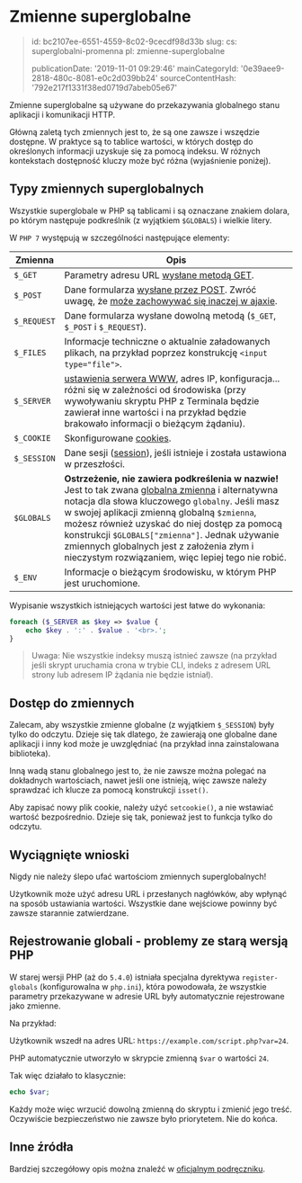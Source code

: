 Zmienne superglobalne
=====================

> id: bc2107ee-6551-4559-8c02-9cecdf98d33b
> slug:
> 	cs: superglobalni-promenna
> 	pl: zmienne-superglobalne
> 
> publicationDate: '2019-11-01 09:29:46'
> mainCategoryId: '0e39aee9-2818-480c-8081-e0c2d039bb24'
> sourceContentHash: '792e217f1331f38ed0719d7abeb05e67'

Zmienne superglobalne są używane do przekazywania globalnego stanu aplikacji i komunikacji HTTP.

Główną zaletą tych zmiennych jest to, że są one zawsze i wszędzie dostępne. W praktyce są to tablice wartości, w których dostęp do określonych informacji uzyskuje się za pomocą indeksu. W różnych kontekstach dostępność kluczy może być różna (wyjaśnienie poniżej).

Typy zmiennych superglobalnych
--------------------------------

Wszystkie superglobale w PHP są tablicami i są oznaczane znakiem dolara, po którym następuje podkreślnik (z wyjątkiem `$GLOBALS`) i wielkie litery.

W `PHP 7` występują w szczególności następujące elementy:

| Zmienna | Opis |
|-------------|-------|
| `$_GET` | Parametry adresu URL <a href="/metody-odesilani-dat">wysłane metodą GET</a>.
| `$_POST` | Dane formularza <a href="/methods-odesilani-dat">wysłane przez POST</a>. Zwróć uwagę, że <a href="/ajax-post">może zachowywać się inaczej w ajaxie</a>.
| `$_REQUEST` | Dane formularza wysłane dowolną metodą (`$_GET`, `$_POST` i `$_REQUEST`).
| `$_FILES` | Informacje techniczne o aktualnie załadowanych plikach, na przykład poprzez konstrukcję `<input type="file">`.
| `$_SERVER` | <a href="/info">ustawienia serwera WWW</a>, adres IP, konfiguracja... różni się w zależności od środowiska (przy wywoływaniu skryptu PHP z Terminala będzie zawierał inne wartości i na przykład będzie brakowało informacji o bieżącym żądaniu).
| `$_COOKIE` | Skonfigurowane <a href="/cookies">cookies</a>.
| `$_SESSION` | Dane sesji (<a href="/sessions">session</a>), jeśli istnieje i została ustawiona w przeszłości.
| `$GLOBALS` | **Ostrzeżenie, nie zawiera podkreślenia w nazwie!** Jest to tak zwana <a href="global-variable">globalna zmienna</a> i alternatywna notacja dla słowa kluczowego `globalny`. Jeśli masz w swojej aplikacji zmienną globalną `$zmienna`, możesz również uzyskać do niej dostęp za pomocą konstrukcji `$GLOBALS["zmienna"]`. Jednak używanie zmiennych globalnych jest z założenia złym i nieczystym rozwiązaniem, więc lepiej tego nie robić.
| `$_ENV` | Informacje o bieżącym środowisku, w którym PHP jest uruchomione.

Wypisanie wszystkich istniejących wartości jest łatwe do wykonania:

```php
foreach ($_SERVER as $key => $value {
	echo $key . ':' . $value . '<br>.';
}
```

> Uwaga: Nie wszystkie indeksy muszą istnieć zawsze (na przykład jeśli skrypt uruchamia crona w trybie CLI, indeks z adresem URL strony lub adresem IP żądania nie będzie istniał).

Dostęp do zmiennych
-------------------

Zalecam, aby wszystkie zmienne globalne (z wyjątkiem `$_SESSION`) były tylko do odczytu. Dzieje się tak dlatego, że zawierają one globalne dane aplikacji i inny kod może je uwzględniać (na przykład inna zainstalowana biblioteka).

Inną wadą stanu globalnego jest to, że nie zawsze można polegać na dokładnych wartościach, nawet jeśli one istnieją, więc zawsze należy sprawdzać ich klucze za pomocą konstrukcji `isset()`.

Aby zapisać nowy plik cookie, należy użyć `setcookie()`, a nie wstawiać wartość bezpośrednio. Dzieje się tak, ponieważ jest to funkcja tylko do odczytu.

Wyciągnięte wnioski
-------

Nigdy nie należy ślepo ufać wartościom zmiennych superglobalnych!

Użytkownik może użyć adresu URL i przesłanych nagłówków, aby wpłynąć na sposób ustawiania wartości. Wszystkie dane wejściowe powinny być zawsze starannie zatwierdzane.

Rejestrowanie globali - problemy ze starą wersją PHP
------------------------------------------

W starej wersji PHP (aż do `5.4.0`) istniała specjalna dyrektywa `register-globals` (konfigurowalna w `php.ini`), która powodowała, że wszystkie parametry przekazywane w adresie URL były automatycznie rejestrowane jako zmienne.

Na przykład:

Użytkownik wszedł na adres URL: `https://example.com/script.php?var=24`.

PHP automatycznie utworzyło w skrypcie zmienną `$var` o wartości `24`.

Tak więc działało to klasycznie:

```php
echo $var;
```

Każdy może więc wrzucić dowolną zmienną do skryptu i zmienić jego treść. Oczywiście bezpieczeństwo nie zawsze było priorytetem. Nie do końca.

Inne źródła
------------

Bardziej szczegółowy opis można znaleźć w <a href="https://www.php.net/manual/en/language.variables.superglobals.php">oficjalnym podręczniku</a>.
